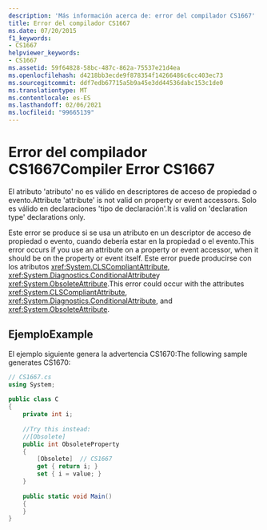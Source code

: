```yaml
---
description: 'Más información acerca de: error del compilador CS1667'
title: Error del compilador CS1667
ms.date: 07/20/2015
f1_keywords:
- CS1667
helpviewer_keywords:
- CS1667
ms.assetid: 59f64828-58bc-487c-862a-75537e21d4ea
ms.openlocfilehash: d4218bb3ecde9f878354f14266486c6cc403ec73
ms.sourcegitcommit: ddf7edb67715a5b9a45e3dd44536dabc153c1de0
ms.translationtype: MT
ms.contentlocale: es-ES
ms.lasthandoff: 02/06/2021
ms.locfileid: "99665139"
---
```

# <a name="compiler-error-cs1667"></a><span data-ttu-id="948b8-103">Error del compilador CS1667</span><span class="sxs-lookup"><span data-stu-id="948b8-103">Compiler Error CS1667</span></span>

<span data-ttu-id="948b8-104">El atributo 'atributo' no es válido en descriptores de acceso de propiedad o evento.</span><span class="sxs-lookup"><span data-stu-id="948b8-104">Attribute 'attribute' is not valid on property or event accessors.</span></span> <span data-ttu-id="948b8-105">Solo es válido en declaraciones 'tipo de declaración'.</span><span class="sxs-lookup"><span data-stu-id="948b8-105">It is valid on 'declaration type' declarations only.</span></span>  
  
 <span data-ttu-id="948b8-106">Este error se produce si se usa un atributo en un descriptor de acceso de propiedad o evento, cuando debería estar en la propiedad o el evento.</span><span class="sxs-lookup"><span data-stu-id="948b8-106">This error occurs if you use an attribute on a property or event accessor, when it should be on the property or event itself.</span></span> <span data-ttu-id="948b8-107">Este error puede producirse con los atributos <xref:System.CLSCompliantAttribute>, <xref:System.Diagnostics.ConditionalAttribute>y <xref:System.ObsoleteAttribute>.</span><span class="sxs-lookup"><span data-stu-id="948b8-107">This error could occur with the attributes <xref:System.CLSCompliantAttribute>, <xref:System.Diagnostics.ConditionalAttribute>, and <xref:System.ObsoleteAttribute>.</span></span>  
  
## <a name="example"></a><span data-ttu-id="948b8-108">Ejemplo</span><span class="sxs-lookup"><span data-stu-id="948b8-108">Example</span></span>  

 <span data-ttu-id="948b8-109">El ejemplo siguiente genera la advertencia CS1670:</span><span class="sxs-lookup"><span data-stu-id="948b8-109">The following sample generates CS1670:</span></span>  
  
```csharp  
// CS1667.cs  
using System;  
  
public class C  
{  
    private int i;  
  
    //Try this instead:  
    //[Obsolete]  
    public int ObsoleteProperty  
    {  
        [Obsolete]  // CS1667  
        get { return i; }  
        set { i = value; }  
    }  
  
    public static void Main()  
    {  
    }  
}  
```
